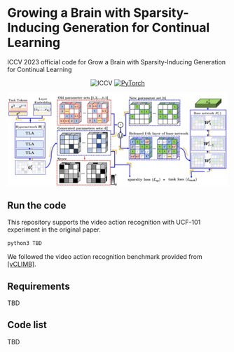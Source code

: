 # Growing a Brain with Sparsity-Inducing Generation for Continual Learning
ICCV 2023 official code for Grow a Brain with Sparsity-Inducing Generation for Continual Learning
<div align="center">
  
![ICCV](https://img.shields.io/badge/ICCV-2023-blue)
[![PyTorch](https://img.shields.io/badge/pytorch-1.8.0-%237732a8?style=flat-square&logo=PyTorch&color=EE4C2C)](https://pytorch.org/)

![GrowBrain](images/ICCV23_main_fig.jpg)
</div>

## Run the code
This repository supports the video action recognition with UCF-101 experiment in the original paper.

```bash
python3 TBD
```

We followed the video action recognition benchmark provided from [[vCLIMB]](https://github.com/ojedaf/vCLIMB_Benchmark).

## Requirements 
TBD 

## Code list 
TBD
